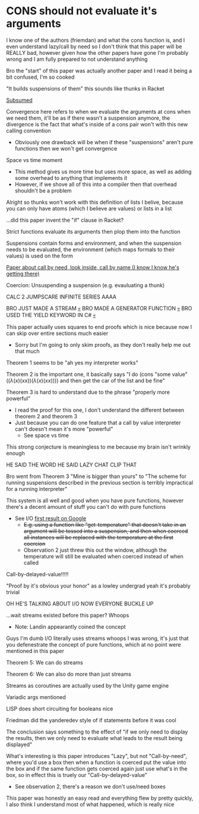 # CONS should not evaluate it's arguments

I know one of the authors (friemdan) and what the cons function is, and I even understand lazy/call by need so I don't think that this paper will be REALLY bad, however given how the other papers have gone I'm probably wrong and I am fully prepared to not understand anything

Bro the "start" of this paper was actually another paper and I read it being a bit confused, I'm so cooked

"It builds suspensions of them" this sounds like thunks in Racket

[Subsumed](https://i.ytimg.com/vi/bXYNDTKA0aA/maxresdefault.jpg)

Convergence here refers to when we evaluate the arguments at cons when we need them, it'll be as if there wasn't a suspension anymore, the divergence is the fact that what's inside of a cons pair won't with this new calling convention
- Obviously one drawback will be when if these "suspensions" aren't pure functions then we won't get convergence

Space vs time moment
- This method gives us more time but uses more space, as well as adding some overhead to anything that implements it
- However, if we shove all of this into a compiler then that overhead shouldn't be a problem

Alright so thunks won't work with this definition of lists I belive, because you can only have atoms (which I believe are values) or lists in a list

...did this paper invent the "if" clause in Racket?

Strict functions evaluate its arguments then plop them into the function

Suspensions contain forms and environment, and when the suspension needs to be evaluated, the environment (which maps formals to their values) is used on the form

[Paper about call by need, look inside, call by name (I know I know he's getting there)](https://encrypted-tbn0.gstatic.com/images?q=tbn:ANd9GcQ9YY78CrzfBqLeDgMc-AXW_JOzm2_waKi-rw&s)

Coercion: Unsuspending a suspension (e.g. evauluating a thunk)

CALC 2 JUMPSCARE INFINITE SERIES AAAA

BRO JUST MADE A STREAM [💀](https://www.youtube.com/watch?v=vcZRDvh3ddE) BRO MADE A GENERATOR FUNCTION [💀](https://www.youtube.com/watch?v=vcZRDvh3ddE) BRO USED THE YIELD KEYWORD IN C# [💀](https://www.youtube.com/watch?v=vcZRDvh3ddE)

This paper actually uses squares to end proofs which is nice because now I can skip over entire sections much easier
- Sorry but I'm going to only skim proofs, as they don't really help me out that much

Theorem 1 seems to be "ah yes my interpreter works"

Theorem 2 is the important one, it basically says "I do (cons "some value" $((\lambda (x) (x x)) (\lambda (x) (x x)))$) and then get the car of the list and be fine"

Theorem 3 is hard to understand due to the phrase "properly more powerful"
- I read the proof for this one, I don't understand the different between theorem 2 and theorem 3
- Just because you can do one feature that a call by value interpreter can't doesn't mean it's more "powerful"
    - See space vs time

This strong conjecture is meaningless to me because my brain isn't wrinkly enough

HE SAID THE WORD HE SAID LAZY CHAT CLIP THAT

Bro went from Theorem 3 "Mine is bigger than yours" to "The scheme for running suspensions described in the previous section is terribly impractical for a running interpreter"

This system is all well and good when you have pure functions, however there's a decent amount of stuff you can't do with pure functions
- See I/O [first result on Google](https://stackoverflow.com/questions/46721414/pure-functions-and-i-o)
    - ~~E.g. using a function like "get-temperature" that doesn't take in an argument will be tossed into a suspension, and then when coerced all instances will be replaced with the temperature at the first coercion~~
    - Observation 2 just threw this out the window, although the temperature will still be evaluated when coerced instead of when called

Call-by-delayed-value!!!!!

"Proof by it's obvious your honor" as a lowley undergrad yeah it's probably trivial

OH HE'S TALKING ABOUT I/O NOW EVERYONE BUCKLE UP

...wait streams existed before this paper? Whoops
- Note: Landin appearantly coined the concept

Guys I'm dumb I/O literally uses streams whoops I was wrong, it's just that you defenestrate the concept of pure functions, which at no point were mentioned in this paper

Theorem 5: We can do streams

Theorem 6: We can also do more than just streams 

Streams as coroutines are actually used by the Unity game engine

Variadic args mentioned

LISP does short circuiting for booleans nice

Friedman did the yanderedev style of if statements before it was cool

The conclusion says something to the effect of "if we only need to display the results, then we only need to evaluate what leads to the result being displayed"

What's interesting is this paper introduces "Lazy", but not "Call-by-need", where you'd use a box then when a function is coerced put the value into the box and if the same function gets coerced again just use what's in the box, so in effect this is truely our "Call-by-delayed-value"
- See observation 2, there's a reason we don't use/need boxes

This paper was honestly an easy read and everything flew by pretty quickly, I also think I understand most of what happened, which is really nice